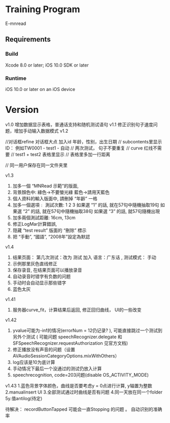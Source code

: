 # Training Program

E-mnread

## Requirements

### Build

Xcode 8.0 or later; iOS 10.0 SDK or later

### Runtime

iOS 10.0 or later on an iOS device

# Version

v1.0 增加数据显示表格，普通话支持和随机测试语句
v1.1 修正识别句子速度问题，增加手动输入数据模式
v1.2

//对话框refine 对话框大点 加入id 年龄，性别，出生日期
// subcontents里显示ID： 例如TW0001 - test1 - 自动
// 两次测试， 句子不要重复
// curve 红线不需要
// test1 + test2 表格里显示
// 表格里多加一行距离

// 同一用户保存在同一文件夹里

v1.3
1.    加多一個 “MNRead 示範”的版面,
2.    背景顏色中:     綠色→不要螢光綠
藍色→請用天藍色
3.    個人資料的輸入版面中, 請刪掉 “年齡” 一格
4.    加多一個選項﹕
測試次數: 1  2  3
如果選 “1” 的話, 就在57句中隨機抽取19句
如果選 “2” 的話, 就在57句中隨機抽取38句
如果選 “3” 的話, 就57句隨機出現
5.    加多兩個測試距離: 16cm, 13cm
6.    修正LogMar計算錯誤,
7.    隠藏 “test result” 版面的 “刪除” 標示
8.    把 “手動”, “國語”, “2008年”設定為默認


v1.4
1. 结果页面： 第几次测试：改为  测试
                    加入     语言：广东话 , 测试模式： 手动
2. 示例那里灰色直线修正
3. 保存录音, 在结果页面可以播放录音
4. 自动录音时错字有负数的问题
5. 手动时会自动显示那些错字
6. 蓝色太灰

v1.41
1.  服务器curve_fit，计算结果后返回, 修正回归曲线， UI的一些改变

v1.42

1. yvalue可能为-inf的情况(errorNum = 12仍记录? ), 可能直接跳过一个测试到另外个测试
(  可能问题 speechRecognizer.delegate 和 SFSpeechRecognizer.requestAuthorization 见官方文档)
2. 修正播放没有声音的问题（设置AVAudioSessionCategoryOptions.mixWithOthers）
3. log应该是10为底计算
4. 手动情况下最后一个没通过的测试仍放入计算
5. speechrecognition, code=203问题(disable OS_ACTIVITY_MODE)

v1.43
1.蓝色背景字体颜色，曲线是否要考虑y = 0点进行计算, y轴置为整数
2.manualinsert UI
3.全部测试通过时曲线是否有问题
4.同一天放在同一个folder
5y.值antilog(待定)

待解决： recordButtonTapped 可能会一直Stopping 的问题 。 自动识别的准确率
                    


